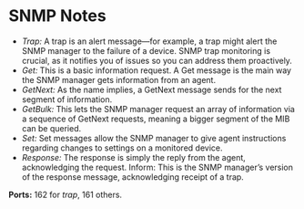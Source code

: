 # SNMP Notes

* *Trap:* A trap is an alert message—for example, a trap might alert the SNMP manager to the failure of a device. SNMP trap monitoring is crucial, as it notifies you of issues so you can address them proactively.
* *Get:* This is a basic information request. A Get message is the main way the SNMP manager gets information from an agent.
* *GetNext:* As the name implies, a GetNext message sends for the next segment of information.
* *GetBulk:* This lets the SNMP manager request an array of information via a sequence of GetNext requests, meaning a bigger segment of the MIB can be queried.
* *Set:* Set messages allow the SNMP manager to give agent instructions regarding changes to settings on a monitored device.
* *Response:* The response is simply the reply from the agent, acknowledging the request.    Inform: This is the SNMP manager’s version of the response message, acknowledging receipt of a trap.

**Ports:** 162 for *trap*, 161 others.
